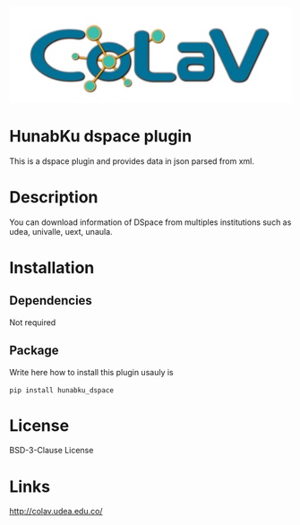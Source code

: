 <center><img src="https://raw.githubusercontent.com/colav/colav.github.io/master/img/Logo.png"/></center>

# HunabKu dspace plugin 
This is a dspace plugin and provides data in json parsed from xml.

# Description
You can download information of DSpace from multiples institutions such as udea, univalle, uext, unaula.

# Installation

## Dependencies
Not required

## Package
Write here how to install this plugin
usauly is 

`pip install hunabku_dspace`



# License
BSD-3-Clause License 

# Links
http://colav.udea.edu.co/



